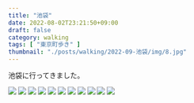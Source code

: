 ```yaml
---
title: "池袋"
date: 2022-08-02T23:21:50+09:00
draft: false
category: walking
tags: [ "東京町歩き" ]
thumbnail: "./posts/walking/2022-09-池袋/img/8.jpg"
---
```

池袋に行ってきました。  

<!--more-->
![](./img/1.jpg)
![](./img/2.jpg)
![](./img/3.jpg)
![](./img/4.jpg)
![](./img/5.jpg)
![](./img/6.jpg)
![](./img/7.jpg)
![](./img/8.jpg)
![](./img/9.jpg)
![](./img/10.jpg)
![](./img/11.jpg)
